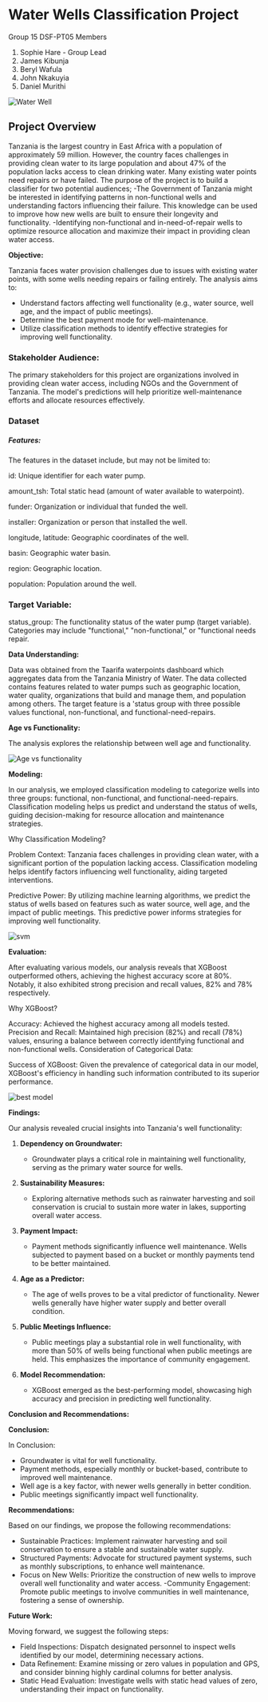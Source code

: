 # Water Wells Classification Project
Group 15 DSF-PT05
Members
1. Sophie Hare - Group Lead
2. James Kibunja
4. Beryl Wafula
5. John Nkakuyia
6. Daniel Murithi

![Water Well](https://github.com/berylnasimiyu/dsc-phase3-project/blob/main/image201.jpg)

## Project Overview
Tanzania is the largest country in East Africa with a population of approximately 59 million. However, the country faces challenges in providing clean water to its large population and about 47% of the population lacks access to clean drinking water. Many existing water points need repairs or have failed. The purpose of the project is to build a classifier for two potential audiences;
 -The Government of Tanzania might be interested in identifying patterns in non-functional wells and understanding  factors influencing their failure. This knowledge can be used to improve how new wells are built to ensure their longevity and functionality.
 -Identifying non-functional and in-need-of-repair wells to optimize resource allocation and maximize their impact in providing clean water access.


**Objective:**

Tanzania faces water provision challenges due to issues with existing water points, with some wells needing repairs or failing entirely. The analysis aims to:
- Understand factors affecting well functionality (e.g., water source, well age, and the impact of public meetings).
- Determine the best payment mode for well-maintenance.
- Utilize classification methods to identify effective strategies for improving well functionality. 

### Stakeholder Audience:

The primary stakeholders for this project are organizations involved in providing clean water access, including NGOs and the Government of Tanzania. The model's predictions will help prioritize well-maintenance efforts and allocate resources effectively.

### Dataset
##### Features:

The features in the dataset include, but may not be limited to:

id: Unique identifier for each water pump.

amount_tsh: Total static head (amount of water available to waterpoint).

funder: Organization or individual that funded the well.

installer: Organization or person that installed the well.

longitude, latitude: Geographic coordinates of the well.

basin: Geographic water basin.

region: Geographic location.

population: Population around the well.

### Target Variable:

status_group: The functionality status of the water pump (target variable). Categories may include "functional," "non-functional," or "functional needs repair.

**Data Understanding:**

Data was obtained from the Taarifa waterpoints dashboard which aggregates data from the Tanzania Ministry of Water. The data collected contains features related to water pumps such as geographic location, water quality, organizations that build and manage them, and population among others. The target feature is a 'status group with three possible values functional, non-functional, and functional-need-repairs.

**Age vs Functionality:**

The analysis explores the relationship between well age and functionality.

![Age vs functionality](https://github.com/berylnasimiyu/dsc-phase3-project/blob/main/images/age_wel.jpg)

**Modeling:**

In our analysis, we employed classification modeling to categorize wells into three groups: functional, non-functional, and functional-need-repairs. Classification modeling helps us predict and understand the status of wells, guiding decision-making for resource allocation and maintenance strategies.

Why Classification Modeling?

Problem Context: Tanzania faces challenges in providing clean water, with a significant portion of the population lacking access. Classification modeling helps identify factors influencing well functionality, aiding targeted interventions.

Predictive Power: By utilizing machine learning algorithms, we predict the status of wells based on features such as water source, well age, and the impact of public meetings. This predictive power informs strategies for improving well functionality.

![svm](https://github.com/berylnasimiyu/dsc-phase3-project/blob/main/images/svm_con.jpg)

**Evaluation:**

After evaluating various models, our analysis reveals that XGBoost outperformed others, achieving the highest accuracy score at 80%. Notably, it also exhibited strong precision and recall values, 82% and 78% respectively.

Why XGBoost?

Accuracy: Achieved the highest accuracy among all models tested.
Precision and Recall: Maintained high precision (82%) and recall (78%) values, ensuring a balance between correctly identifying functional and non-functional wells.
Consideration of Categorical Data:

Success of XGBoost: Given the prevalence of categorical data in our model, XGBoost's efficiency in handling such information contributed to its superior performance.

![best model](https://github.com/berylnasimiyu/dsc-phase3-project/blob/main/images/model_output.jpg)

**Findings:**

Our analysis revealed crucial insights into Tanzania's well functionality:

1. **Dependency on Groundwater:**
   - Groundwater plays a critical role in maintaining well functionality, serving as the primary water source for wells.

2. **Sustainability Measures:**
   - Exploring alternative methods such as rainwater harvesting and soil conservation is crucial to sustain more water in lakes, supporting overall water access.

3. **Payment Impact:**
   - Payment methods significantly influence well maintenance. Wells subjected to payment based on a bucket or monthly payments tend to be better maintained.

4. **Age as a Predictor:**
   - The age of wells proves to be a vital predictor of functionality. Newer wells generally have higher water supply and better overall condition.

5. **Public Meetings Influence:**
   - Public meetings play a substantial role in well functionality, with more than 50% of wells being functional when public meetings are held. This emphasizes the importance of community engagement.

6. **Model Recommendation:**
   - XGBoost emerged as the best-performing model, showcasing high accuracy and precision in predicting well functionality.

**Conclusion and Recommendations:**

**Conclusion:**
  
In Conclusion:

  - Groundwater is vital for well functionality.
  - Payment methods, especially monthly or bucket-based, contribute to improved well maintenance.
  - Well age is a key factor, with newer wells generally in better condition.
  - Public meetings significantly impact well functionality.

 **Recommendations:**
  
  Based on our findings, we propose the following recommendations:
  
  - Sustainable Practices: Implement rainwater harvesting and soil conservation to ensure a stable and sustainable water supply.
  - Structured Payments: Advocate for structured payment systems, such as monthly subscriptions, to enhance well maintenance.
  - Focus on New Wells: Prioritize the construction of new wells to improve overall well functionality and water access.
  -Community Engagement: Promote public meetings to involve communities in well maintenance, fostering a sense of ownership.


  
**Future Work:**

Moving forward, we suggest the following steps:

- Field Inspections: Dispatch designated personnel to inspect wells identified by our model, determining necessary actions.
- Data Refinement: Examine missing or zero values in population and GPS, and consider binning highly cardinal columns for better analysis.
- Static Head Evaluation: Investigate wells with static head values of zero, understanding their impact on functionality.
